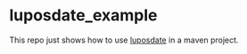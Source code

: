luposdate_example
=================

This repo just shows how to use [luposdate](https://github.com/luposdate/luposdate) in a maven project.